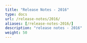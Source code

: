 ```yaml
---
title: "Release Notes - 2016"
type: docs
url: /release-notes/2016/
aliases: [/release-notes-2016/]
description: "release notes - 2016"
weight: 50
---
```

